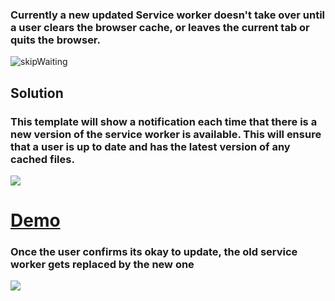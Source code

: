### Currently a new updated Service worker doesn't take over until a user clears the browser cache, or leaves the current tab or quits the browser.

![skipWaiting](https://i.imgur.com/EDoKSOn.png)

## Solution
### This template will show a notification each time that there is a new version of the service worker is available. This will ensure that a user is up to date and has the latest version of any cached files.

![](https://i.imgur.com/lJBUNAd.png)

# [Demo](https://i.imgur.com/Nmdspu0.mp4)
### Once the user confirms its okay to update, the old service worker gets replaced by the new one
![](https://media.giphy.com/media/mChtZr16NEy0kPgieo/giphy.gif)
